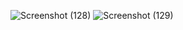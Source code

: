 ![Screenshot (128)](https://user-images.githubusercontent.com/52973411/134921575-670f7b81-e0e5-43e5-9a62-c17bf448d3ef.png)
![Screenshot (129)](https://user-images.githubusercontent.com/52973411/134921582-1be69712-5981-4685-a2c1-7a8137d6335b.png)
